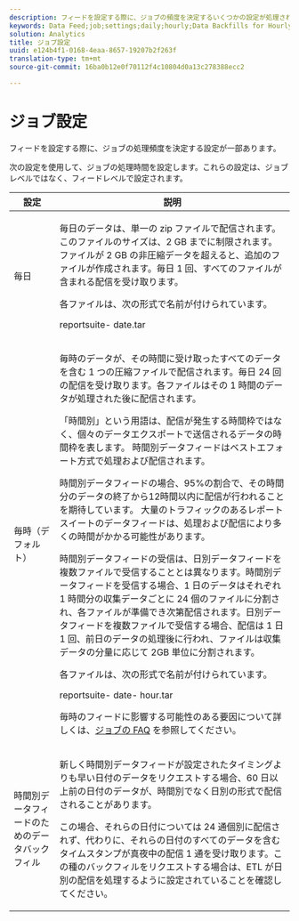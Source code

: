 ```yaml
---
description: フィードを設定する際に、ジョブの頻度を決定するいくつかの設定が処理されます。
keywords: Data Feed;job;settings;daily;hourly;Data Backfills for Hourly Data Feeds;backfill
solution: Analytics
title: ジョブ設定
uuid: e124b4f1-0168-4eaa-8657-19207b2f263f
translation-type: tm+mt
source-git-commit: 16ba0b12e0f70112f4c10804d0a13c278388ecc2

---
```



# ジョブ設定

フィードを設定する際に、ジョブの処理頻度を決定する設定が一部あります。

次の設定を使用して、ジョブの処理時間を設定します。これらの設定は、ジョブレベルではなく、フィードレベルで設定されます。

<table id="table_2070F73212F245E98DADC6B5DFDB1C72"> 
 <thead> 
  <tr> 
   <th colname="col1" class="entry"> 設定 </th> 
   <th colname="col2" class="entry"> 説明 </th> 
  </tr> 
 </thead>
 <tbody> 
  <tr> 
   <td colname="col1"> 毎日 </td> 
   <td colname="col2"> <p>毎日のデータは、単一の zip ファイルで配信されます。このファイルのサイズは、2 GB までに制限されます。ファイルが 2 GB の非圧縮データを超えると、追加のファイルが作成されます。毎日 1 回、すべてのファイルが含まれる配信を受け取ります。 </p> <p>各ファイルは、次の形式で名前が付けられています。 </p> <p> <span class="filepath"> <span class="varname"> reportsuite</span>-<span class="varname"> date</span>.tar</span> </p> </td> 
  </tr> 
  <tr> 
   <td colname="col1"> 毎時（デフォルト） </td> 
   <td colname="col2"> <p>毎時のデータが、その時間に受け取ったすべてのデータを含む 1 つの圧縮ファイルで配信されます。毎日 24 回の配信を受け取ります。各ファイルはその 1 時間のデータが処理された後に配信されます。 </p> <p>「時間別」という用語は、配信が発生する時間枠ではなく、個々のデータエクスポートで送信されるデータの時間枠を表します。 時間別データフィードはベストエフォート方式で処理および配信されます。 </p> <p>時間別データフィードの場合、95%の割合で、その時間分のデータの終了から12時間以内に配信が行われることを期待しています。 大量のトラフィックのあるレポートスイートのデータフィードは、処理および配信により多くの時間がかかる可能性があります。 </p> <p>時間別データフィードの受信は、日別データフィードを複数ファイルで受信することとは異なります。時間別データフィードを受信する場合、1 日のデータはそれぞれ 1 時間分の収集データごとに 24 個のファイルに分割され、各ファイルが準備でき次第配信されます。日別データフィードを複数ファイルで受信する場合、配信は 1 日 1 回、前日のデータの処理後に行われ、ファイルは収集データの分量に応じて 2GB 単位に分割されます。 </p> <p>各ファイルは、次の形式で名前が付けられています。 </p> <p> <span class="filepath"> <span class="varname"> reportsuite</span>-<span class="varname"> date</span>-<span class="varname"> hour</span>.tar</span> </p> <p>毎時のフィードに影響する可能性のある要因について詳しくは、<a href="/help/export/analytics-data-feed/c-df-contents/jobs-faq.md"  >ジョブの FAQ</a> を参照してください。 </p> </td> 
  </tr> 
  <tr> 
   <td colname="col1"> 時間別データフィードのためのデータバックフィル </td> 
   <td colname="col2"> <p>新しく時間別データフィードが設定されたタイミングよりも早い日付のデータをリクエストする場合、60 日以上前の日付のデータが、時間別でなく日別の形式で配信されることがあります。 </p> <p>この場合、それらの日付については 24 通個別に配信されず、代わりに、それらの日付のすべてのデータを含むタイムスタンプが真夜中の配信 1 通を受け取ります。この種のバックフィルをリクエストする場合は、ETL が日別の配信を処理するように設定されていることを確認してください。 </p> </td> 
  </tr> 
 </tbody> 
</table>

